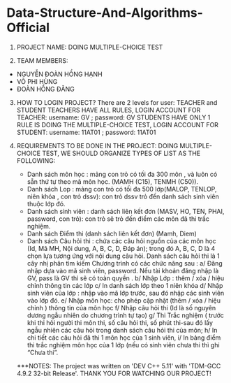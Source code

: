 # Data-Structure-And-Algorithms-Official
1. PROJECT NAME: DOING MULTIPLE-CHOICE TEST

2. TEAM MEMBERS: 
  - NGUYỄN ĐOÀN HỒNG HẠNH
  - VÕ PHI HÙNG
  - ĐOÀN HỒNG ĐĂNG

3. HOW TO LOGIN PROJECT?
    There are 2 levels for user: TEACHER and STUDENT
    TEACHERS HAVE ALL RULES, LOGIN ACCOUNT FOR TEACHER: username: GV ; password: GV
    STUDENTS HAVE ONLY 1 RULE IS DOING THE MULTIPLE-CHOICE TEST, LOGIN ACCOUNT FOR STUDENT: username: 11AT01 ; password: 11AT01

4. REQUIREMENTS TO BE DONE IN THE PROJECT:
  DOING MULTIPLE-CHOICE TEST, WE SHOULD ORGANIZE TYPES OF LIST AS THE FOLLOWING:
    - Danh sách môn học : mảng con trỏ có tối đa 300 môn , và luôn có sẵn thứ tự theo mã
    môn học. (MAMH (C15), TENMH (C50)).
    - Danh sách Lop : mảng con trỏ có tối đa 500 lớp(MALOP, TENLOP, niên khóa , con trỏ
    dssv): con trỏ dssv trỏ đến danh sách sinh viên thuộc lớp đó.
    - Danh sách sinh viên : danh sách liên kết đơn (MASV, HO, TEN, PHAI, password, con
    trỏ): con trỏ sẽ trỏ đến điểm các môn đã thi trắc nghiệm.
    - Danh sách Điểm thi (danh sách liên kết đơn) (Mamh, Diem)
    - Danh sách Câu hỏi thi : chứa các câu hỏi nguồn của các môn học (Id, Mã MH, Nội dung,
    A, B, C, D, Đáp án); trong đó A, B, C, D là 4 chọn lựa tương ứng với nội dung câu hỏi.
    Danh sách câu hỏi thi là 1 cây nhị phân tìm kiếm
    Chương trình có các chức năng sau :
    a/ Đăng nhập dựa vào mã sinh viên, password. Nếu tài khoản đăng nhập là GV, pass là GV
    thì sẽ có toàn quyền .
    b/ Nhập Lớp : thêm / xóa / hiệu chỉnh thông tin các lớp
    c/ In danh sách lớp theo 1 niên khóa
    d/ Nhập sinh viên của lớp : nhập vào mã lớp trước, sau đó nhập các sinh viên vào lớp đó.
    e/ Nhập môn học: cho phép cập nhật (thêm / xóa / hiệu chỉnh ) thông tin của môn học
    f/ Nhập câu hỏi thi (Id là số nguyên dương ngẫu nhiên do chương trình tự tạo)
    g/ Thi Trắc nghiệm ( trước khi thi hỏi người thi môn thi, số câu hỏi thi, số phút thi-sau đó
    lấy ngẫu nhiên các câu hỏi trong danh sách câu hỏi thi của môn;
    h/ In chi tiết các câu hỏi đã thi 1 môn học của 1 sinh viên,
    i/ In bảng điểm thi trắc nghiệm môn học của 1 lớp (nếu có sinh viên chưa thi thì ghi “Chưa
    thi”.
    
    ***NOTES: The project was written on 'DEV C++ 5.11' with 'TDM-GCC 4.9.2 32-bit Release'.
    THANK YOU FOR WATCHING OUR PROJECT!
